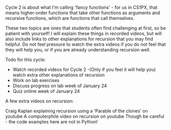 
Cycle 2 is about what I'm calling 'fancy functions' - for us in CS1PX, that means higher-order functions that take other functions as arguments and recursive functions, which are functions that call themselves.

These two topics are ones that students often find challenging at first, so be patient with yourself! I will explain these things in recorded videos, but will also include links to other explanations for recursion that you may find helpful. Do not feel pressure to watch the extra videos if you do not feel that they will help you, or if you are already understanding recursion well.

Todo for this cycle:

- Watch recorded videos for Cycle 2
   -(Only if you feel it will help you) watch extra other explanations of recursion
- Work on lab exercises
- Discuss progress on lab week of January 24
- Quiz online week of January 24


A few extra videos on recursion:

Craig Kaplan explaining recursion using a 'Parable of the clones' on youtube
A computerphile video on recursion on youtube Though be careful - the code examples here are not in Python!
